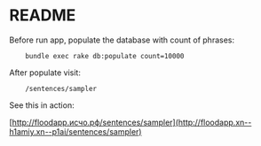 README
======

Before run app, populate the database with count of phrases:

```
    bundle exec rake db:populate count=10000
```

After populate visit:

```
    /sentences/sampler
```

See this in action:

[http://floodapp.исчо.рф/sentences/sampler](http://floodapp.xn--h1amiy.xn--p1ai/sentences/sampler)